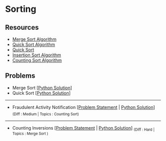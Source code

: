 # Sorting 

## Resources 

- [Merge Sort Algorithm](https://www.programiz.com/dsa/merge-sort)
- [Quick Sort Algorithm](https://www.programiz.com/dsa/quick-sort)
- [Quick Sort](https://www.geeksforgeeks.org/quick-sort/)
- [Insertion Sort Algorithm](https://www.programiz.com/dsa/insertion-sort)
- [Counting Sort Algorithm](https://www.programiz.com/dsa/counting-sort)




## Problems

- Merge Sort [[Python Solution](/Algorithms/Sorting/mergeSort.py)]
- Quick Sort [[Python Solution](/Algorithms/Sorting/quickSort.py)]

--- 

-  Fraudulent Activity Notification [[Problem Statement](https://www.hackerrank.com/challenges/fraudulent-activity-notifications/problem?isFullScreen=true&h_l=interview&playlist_slugs%5B%5D=interview-preparation-kit&playlist_slugs%5B%5D=sorting) | [Python Solution](/CompetitiveProgramming/Sorting/FraudulentActivityNotification/fraudulentActivityNotification.py)] <sub> (Diff : Medium | Topics : Counting Sort)</sub> 

---

-  Counting Inversions [[Problem Statement](https://www.hackerrank.com/challenges/ctci-merge-sort/problem?isFullScreen=true&h_l=interview&playlist_slugs%5B%5D=interview-preparation-kit&playlist_slugs%5B%5D=sorting) | [Python Solution](/CompetitiveProgramming/Sorting/MergeSortCountingInversions/mergeSortCountingInversions.py)] <sub> (Diff : Hard | Topics : Merge Sort )</sub> 

